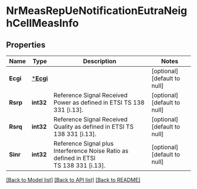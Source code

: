 # NrMeasRepUeNotificationEutraNeighCellMeasInfo

## Properties
Name | Type | Description | Notes
------------ | ------------- | ------------- | -------------
**Ecgi** | [***Ecgi**](Ecgi.md) |  | [optional] [default to null]
**Rsrp** | **int32** | Reference Signal Received Power as defined in ETSI TS 138 331 [i.13]. | [optional] [default to null]
**Rsrq** | **int32** | Reference Signal Received Quality as defined in ETSI TS 138 331 [i.13]. | [optional] [default to null]
**Sinr** | **int32** | Reference Signal plus Interference Noise Ratio as defined in ETSI TS 138 331 [i.13]. | [optional] [default to null]

[[Back to Model list]](../README.md#documentation-for-models) [[Back to API list]](../README.md#documentation-for-api-endpoints) [[Back to README]](../README.md)


